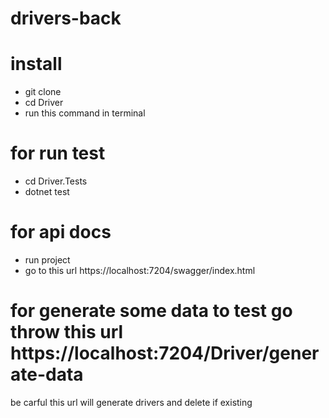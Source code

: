 # drivers-back

# install 
 - git clone 
 - cd Driver
 - run this command in terminal

# for run test
 - cd Driver.Tests
 - dotnet test

# for api docs 
 - run project
 - go to this url https://localhost:7204/swagger/index.html

 # for generate some data to test go throw this url  https://localhost:7204/Driver/generate-data

 be carful this url will generate drivers and delete if existing 
           
    

